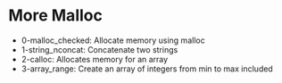 # More Malloc

- 0-malloc_checked: Allocate memory using malloc
- 1-string_nconcat: Concatenate two strings
- 2-calloc: Allocates memory for an array
- 3-array_range: Create an array of integers from min to max included
